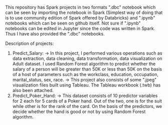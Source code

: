 This repository has Spark projects in two formats ".dbc" notebook which can be seen by importing the notebook in Spark (Simplest way of doing that is to use community edition of Spark offered by Databricks) and ".ipynb" notebooks which can be seen on github itself. Not sure if ".ipynb" notebooks can be edited in Jupyter since the code was written in Spark. Thus I have also provided the ".dbc" notebooks.

Description of projects: 
1. Predict_Salary:
  -> In this project, I performed various operations such as data extraction, data cleaning, data transformation, data visualization on Adult dataset. I used Random Forest algorithm to predict whether the salary of a person will be greater than 50K or less than 50K on the basis of a host of parameters such as the workclass, education, occupation, marital_status, sex, race.
  -> This project also consists of some ".jpeg" visualization files built using Tableau. The Tableau workbook (.twb) has also been attached.
2. Predict_Poker_Hand:
  -> This dataset consists of 10 predictor variables for 2 each for 5 cards of a Poker hand. Out of the two, one is for the suit while other is for the rank of the card. On the basis of the predictors, we decide whether the hand is good or not by using Random Forest algorithm.
